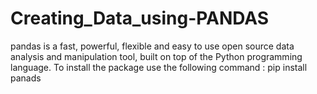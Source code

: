 # Creating_Data_using-PANDAS
pandas is a fast, powerful, flexible and easy to use open source data analysis and manipulation tool, built on top of the Python programming language. To install the package use the following command : pip install panads
